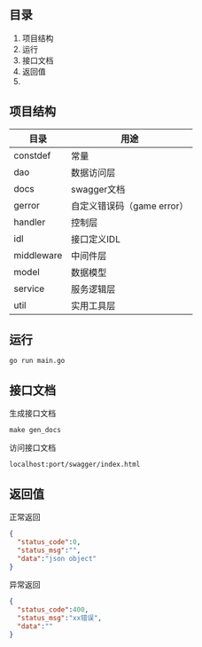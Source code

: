 ## 目录
1. 项目结构
2. 运行 
3. 接口文档
4. 返回值
5. 


## 项目结构
| 目录         | 用途                 |
|------------|--------------------|
| constdef   | 常量                 |
| dao        | 数据访问层              |
| docs       | swagger文档              |
| gerror     | 自定义错误码（game error） |
| handler    | 控制层                |
| idl        | 接口定义IDL            |
| middleware | 中间件层               |
| model      | 数据模型               |
| service    | 服务逻辑层              |
| util       | 实用工具层              |

## 运行
```shell
go run main.go
```

## 接口文档
生成接口文档
```shell
make gen_docs
```
访问接口文档
```text
localhost:port/swagger/index.html
```

## 返回值
正常返回
```json
{
  "status_code":0,
  "status_msg":"",
  "data":"json object"
}
```
异常返回
```json
{
  "status_code":400,
  "status_msg":"xx错误",
  "data":""
}
```